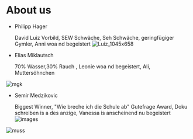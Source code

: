 # About us


* Philipp Hager

   David Luiz Vorbild, SEW Schwäche, Seh Schwäche, geringfügiger Gymler, Anni woa nd begeistert
 ![Luiz_1045x658](https://user-images.githubusercontent.com/95867791/201064313-25abbcb7-9279-4576-92d4-e5056a051e90.jpg)


* Elias Miklautsch

   70% Wasser,30% Rauch , Leonie woa nd begeistert, Ali, Muttersöhnchen

![mgk](https://user-images.githubusercontent.com/95867791/201064355-5067fe6e-52e0-45ab-9abe-bd47690055e7.jpg)

* Semir Medzikovic

   Biggest Winner, "Wie breche ich die Schule ab" Gutefrage Award, Doku schreiben is a des anzige, Vanessa is anscheinend nu begeistert
![images](https://user-images.githubusercontent.com/95867791/201064372-cae8d2ec-94b3-49c3-b308-9dbdd340b6ad.jpg)


![muss](https://user-images.githubusercontent.com/98097684/199696649-e210f396-86f1-4f0d-91c8-d454f6bbbe35.jpg)

